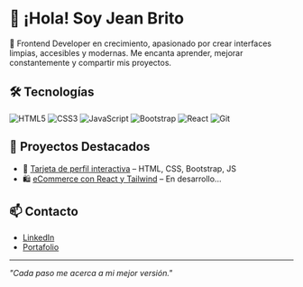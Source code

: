 # 👋 ¡Hola! Soy Jean Brito

🎯 Frontend Developer en crecimiento, apasionado por crear interfaces limpias, accesibles y modernas. Me encanta aprender, mejorar constantemente y compartir mis proyectos.

## 🛠️ Tecnologías

![HTML5](https://img.shields.io/badge/HTML-E34F26?style=flat&logo=html5&logoColor=white)
![CSS3](https://img.shields.io/badge/CSS-1572B6?style=flat&logo=css3&logoColor=white)
![JavaScript](https://img.shields.io/badge/JavaScript-F7DF1E?style=flat&logo=javascript&logoColor=black)
![Bootstrap](https://img.shields.io/badge/Bootstrap-7952B3?style=flat&logo=bootstrap&logoColor=white)
![React](https://img.shields.io/badge/React-61DAFB?style=flat&logo=react&logoColor=black)
![Git](https://img.shields.io/badge/Git-F05032?style=flat&logo=git&logoColor=white)

## 🚀 Proyectos Destacados

- 🎴 [Tarjeta de perfil interactiva](https://jbritoc17.github.io/proyecto-tarjeta) – HTML, CSS, Bootstrap, JS  
- 🛍️ [eCommerce con React y Tailwind](https://app.netlify.com/sites/dalanyecomercefrontend/) – En desarrollo...

## 📫 Contacto

- [LinkedIn](https://www.linkedin.com/in/jean-carlos-augusto-brito-cuesta-396a50241/)
- [Portafolio](https://portafoliojkdev.netlify.app/)

---

*"Cada paso me acerca a mi mejor versión."*
